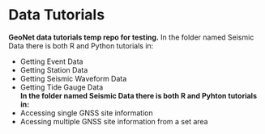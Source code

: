 # Data Tutorials
**GeoNet data tutorials temp repo for testing.**
In the folder named Seismic Data there is both R and Python tutorials in:
- Getting Event Data
- Getting Station Data
- Getting Seismic Waveform Data
- Getting Tide Gauge Data <br />
**In the folder named Seismic Data there is both R and Pyhton tutorials in:**
- Accessing single GNSS site information
- Acessing multiple GNSS site information from a set area
